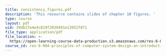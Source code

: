 ```yaml
---
title: consistency_figures.pdf
description: 'This resource contains slides of chapter 10 figures. '
type: course
layout: pdf
uid: 39db27e4e4c819f2039491e13952f071
file_type: application/pdf
file_location: >-
  https://open-learning-course-data-production.s3.amazonaws.com/res-6-004-principles-of-computer-system-design-an-introduction-spring-2009/39db27e4e4c819f2039491e13952f071_consistency_figures.pdf
course_id: res-6-004-principles-of-computer-system-design-an-introduction-spring-2009
---
```

